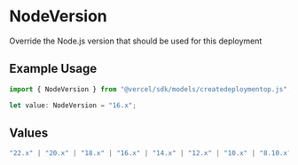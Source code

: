 # NodeVersion

Override the Node.js version that should be used for this deployment

## Example Usage

```typescript
import { NodeVersion } from "@vercel/sdk/models/createdeploymentop.js";

let value: NodeVersion = "16.x";
```

## Values

```typescript
"22.x" | "20.x" | "18.x" | "16.x" | "14.x" | "12.x" | "10.x" | "8.10.x"
```